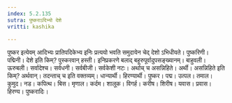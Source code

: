 ```yaml
---
index: 5.2.135
sutra: पुष्कराऽदिभ्यो देशे
vritti: kashika

---
```

पुष्कर इत्येवम् आदिभ्यः प्रातिपदिकेभ्य इनिः प्रत्ययो भवति समुदायेन चेद् देशो ऽभिधीयते। पुष्करिणी। पद्मिनी। देशे इति किम्? पुस्करवान् हस्ती। इनिप्रकरणे बलाद् बहूरुपूर्वादुपसङ्ख्यानम्। बाहुवली। ऊरुबली। सर्वादेश्च। सर्वधनी। सर्वबीजी। सर्वकेशी नटः। अर्थाच् च असन्निहिते। अर्थी। असन्निहिते इति किम्? अर्थवान्। तदन्ताच् च इति वक्तव्यम्। धान्यार्थी। हिरण्यार्थी। पुष्कर। पद्म। उत्पल। तमाल। कुमुद। नड। कपित्थ। बिस। मृणाल। कर्दम। शालूक। विगर्ह। करीष। शिरीष। यवास। प्रवास। हिरण्य। पुष्करादिः।